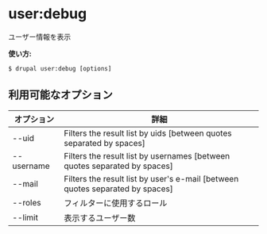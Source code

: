 # user:debug
ユーザー情報を表示

**使い方:**
```
$ drupal user:debug [options]
```

## 利用可能なオプション
オプション | 詳細
-------|-------------
--uid | Filters the result list by uids [between quotes separated by spaces]
--username | Filters the result list by usernames [between quotes separated by spaces]
--mail | Filters the result list by user's e-mail [between quotes separated by spaces]
--roles | フィルターに使用するロール
--limit | 表示するユーザー数
